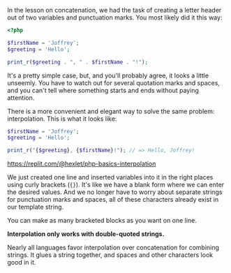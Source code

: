 
In the lesson on concatenation, we had the task of creating a letter header out of two variables and punctuation marks. You most likely did it this way:

```php
<?php

$firstName = 'Joffrey';
$greeting = 'Hello';

print_r($greeting . ", " . $firstName . "!");
```

It's a pretty simple case, but, and you'll probably agree, it looks a little unseemly. You have to watch out for several quotation marks and spaces, and you can't tell where something starts and ends without paying attention.

There is a more convenient and elegant way to solve the same problem: interpolation. This is what it looks like:

```php
$firstName = 'Joffrey';
$greeting = 'Hello';

print_r("{$greeting}, {$firstName}!"); // => Hello, Joffrey!
```

https://replit.com/@hexlet/php-basics-interpolation

We just created one line and inserted variables into it in the right places using curly brackets (`{}`). It's like we have a blank form where we can enter the desired values. And we no longer have to worry about separate strings for punctuation marks and spaces, all of these characters already exist in our template string.

You can make as many bracketed blocks as you want on one line.

**Interpolation only works with double-quoted strings.**

Nearly all languages favor interpolation over concatenation for combining strings. It glues a string together, and spaces and other characters look good in it.
